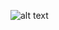 ![alt text]([https://github.com/[username]/[reponame]/blob/[branch]/image.jpg?raw=true](https://github.com/BadeaTayea/Mini-Projects/blob/main/Anomaly%20Detection/Images/Data/Entire%20Test%20Data.png))
